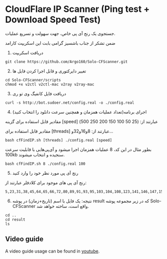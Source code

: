 # CloudFlare IP Scanner (Ping test + Download Speed Test)

جستجوی یک رنج آی پی خاص، جهت سهولت و تسریع عملیات.

ضمن تشکر از جناب باشسیز گرامی بابت این اسکریپت کارامد

1. دریافت اسکریپت

```shell
git clone https://github.com/Argo160/Solo-CFScanner.git
```

2. تغییر دایرکتوری و قابل اجرا کردن فایل ها

```shell
cd Solo-CFScanner/scripts
chmod +x v2ctl v2ctl-mac v2ray v2ray-mac
```

3. دریافت فایل کانفیگ وی تو ری

```shell
curl -s http://bot.sudoer.net/config.real -o ./config.real
```

4. اجرای برنامه(تعداد عملیات همزمان و همچنین سرعت دانلود را انتخاب کنید)

مقادیر قابل استفاده برای گزینه [speed] عبارتند از: (25 50 100 150 200 250 500)

مقادیر قابل استفاده برای [threads] عبارتند از: 8و16و32و...
```shell
bash cfFindIP.sh [threads] ./config.real [speed]
```
بطور مثال در این کد، 8 عملیات همزمان اجرا میشود و آی‌پی‌هایی با قابلیت سرعت 100kb سنجیده و انتخاب میشوند.

```shell
bash cfFindIP.sh 8 ./config.real 100
```

5. رنج آی پی مورد نظر خود را وارد کنید

رنج آی پی های موجود برای کلادفلر عبارتند از: 
```shell
5,23,31,38,45,64,65,66,72,80,89,91,93,95,103,104,108,123,141,146,147,154,156,159,160,162,168,170,172,174,176,185,188,191,192,193,194,195,196,199,202,203,204,205,206,207,208,212,216
```

6. نتیجه:
یک فایل با اسم (تاریخ+زمان) در پوشه result که در زیر مجموعه پوشه Solo-CFScanner واقع است، ساخته خواهد شد.
```shell
cd ..
cd result
ls
```


## Video guide
A video guide usage can be found in [youtube](https://youtu.be/xzuMnxEw97U "youtube").
